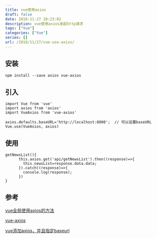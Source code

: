 ```yaml
---
title: vue使用axios
draft: false
date: 2018-11-27 10:23:02
description: vue使用axios发起http请求
tags: ["Vue"]
categories: ["Vue"]
series: []
url: /2018/11/27/vue-use-axios/
---
```


## 安装

```reStructuredText
npm install --save axios vue-axios
```

## 引入

```vue
import Vue from 'vue'
import axios from 'axios'
import VueAxios from 'vue-axios'

axios.defaults.baseURL='http://localhost:8000';  // 可以设置baseURL
Vue.use(VueAxios, axios)
```

## 使用

```vue
getNewsList(){
      this.axios.get('api/getNewsList').then((response)=>{
        this.newsList=response.data.data;
      }).catch((response)=>{
        console.log(response);
      })
}
```

## 参考

[vue全局使用axios的方法](https://segmentfault.com/a/1190000013128858)

[vue-axios](https://www.npmjs.com/package/vue-axios)

[vue添加axios，并且指定baseurl](https://blog.csdn.net/wild46cat/article/details/78006280)